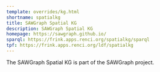 ```yaml
---
template: overrides/kg.html
shortname: spatialkg
title: SAWGraph Spatial KG
description: SAWGraph Spatial KG
homepage: https://sawgraph.github.io/
sparql: https://frink.apps.renci.org/spatialkg/sparql
tpf: https://frink.apps.renci.org/ldf/spatialkg
---
```


The SAWGraph Spatial KG is part of the SAWGraph project.
